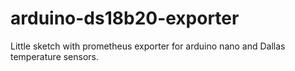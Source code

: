 # arduino-ds18b20-exporter
Little sketch with prometheus exporter for arduino nano and Dallas temperature sensors.
